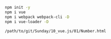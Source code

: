 ~~~bash
npm init -y
npm i vue
npm i webpack webpack-cli -D
npm i vue-loader -D
~~~

~~~bash
/path/to/git/Sunday/10_vue.js/01/Number.html
~~~

